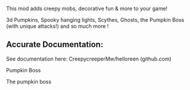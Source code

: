 This mod adds creepy mobs, decorative fun & more to your game!

3d Pumpkins,
Spooky hanging lights,
Scythes,
Ghosts,
the Pumpkin Boss (with unique attacks!)
and so much more ! 

## Accurate Documentation:

See documentation here: CreepycreeperMw/helloreen (github.com)

Pumpkin Boss

The pumpkin boss 
